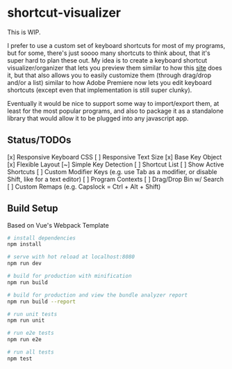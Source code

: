 # shortcut-visualizer

This is WIP.

I prefer to use a custom set of keyboard shortcuts for most of my programs, but for some, there's just soooo many shortcuts to think about, that it's super hard to plan these out. My idea is to create a keyboard shortcut visualizer/organizer that lets you preview them similar to how this [site]() does it, but that also allows you to easily customize them (through drag/drop and/or a list) similar to how Adobe Premiere now lets you edit keyboard shortcuts (except even that implementation is still super clunky).

Eventually it would be nice to support some way to import/export them, at least for the most popular programs, and also to package it as a standalone library that would allow it to be plugged into any javascript app.

## Status/TODOs

[x] Responsive Keyboard CSS
[ ] Responsive Text Size
[x] Base Key Object
[x] Flexible Layout
[~] Simple Key Detection
[ ] Shortcut List
[ ] Show Active Shortcuts
[ ] Custom Modifier Keys (e.g. use Tab as a modifier, or disable Shift, like for a text editor)
[ ] Program Contexts
[ ] Drag/Drop Bin w/ Search
[ ] Custom Remaps (e.g. Capslock = Ctrl + Alt + Shift)


## Build Setup

Based on Vue's Webpack Template

``` bash
# install dependencies
npm install

# serve with hot reload at localhost:8080
npm run dev

# build for production with minification
npm run build

# build for production and view the bundle analyzer report
npm run build --report

# run unit tests
npm run unit

# run e2e tests
npm run e2e

# run all tests
npm test
```
